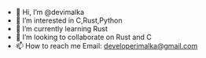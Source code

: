 - 👋 Hi, I’m @devimalka
- 👀 I’m interested in C,Rust,Python
- 🌱 I’m currently learning Rust
- 💞️ I’m looking to collaborate on Rust and C
- 📫 How to reach me Email: developerimalka@gmail.com  

<!---
devimalka/devimalka is a ✨ special ✨ repository because its `README.md` (this file) appears on your GitHub profile.
You can click the Preview link to take a look at your changes.
--->
